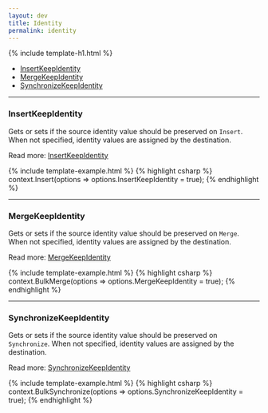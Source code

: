 ```yaml
---
layout: dev
title: Identity
permalink: identity
---
```


{% include template-h1.html %}

- [InsertKeepIdentity](#insertkeepidentity)
- [MergeKeepIdentity](#mergekeepidentity)
- [SynchronizeKeepIdentity](#synchronizekeepidentity)

---

### InsertKeepIdentity
Gets or sets if the source identity value should be preserved on `Insert`. When not specified, identity values are assigned by the destination.

Read more: [InsertKeepIdentity](insert-keep-identity)

{% include template-example.html %} 
{% highlight csharp %}
context.Insert(options => options.InsertKeepIdentity = true);
{% endhighlight %}

---

### MergeKeepIdentity
Gets or sets if the source identity value should be preserved on `Merge`. When not specified, identity values are assigned by the destination.

Read more: [MergeKeepIdentity](merge-keep-identity)

{% include template-example.html %} 
{% highlight csharp %}
context.BulkMerge(options => options.MergeKeepIdentity = true);
{% endhighlight %}

---

### SynchronizeKeepIdentity
Gets or sets if the source identity value should be preserved on `Synchronize`. When not specified, identity values are assigned by the destination.

Read more: [SynchronizeKeepIdentity](synchronize-keep-identity)

{% include template-example.html %} 
{% highlight csharp %}
context.BulkSynchronize(options => options.SynchronizeKeepIdentity = true);
{% endhighlight %}
